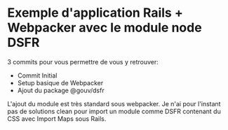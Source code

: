 # Exemple d'application Rails + Webpacker avec le module node DSFR

3 commits pour vous permettre de vous y retrouver:
- Commit Initial
- Setup basique de Webpacker
- Ajout du package @gouv/dsfr

L'ajout du module est très standard sous webpacker. Je n'ai pour l'instant pas de solutions clean pour import un module comme DSFR contenant du CSS avec Import Maps sous Rails.

